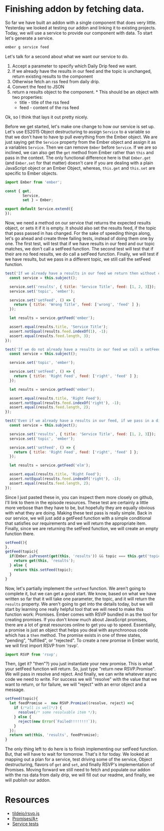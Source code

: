 # Finishing addon by fetching data.

So far we have built an addon with a single component that does very little. Yesterday we looked at testing our addon and linking it to existing projects. Today, we will use a service to provide our component with data. To start let's generate a service.

```sh
ember g service feed
```

Let's talk for a second about what we want our service to do.

  1. Accept a parameter to specify which Daily Drip feed we want.
  2. If we already have the results in our feed and the topic is unchanged, return existing results to the component
  3. Otherwise fetch an rss feed from daily drip.
  4. Convert the feed to JSON
  5. return a results object to the component.
    * This should be an object with two properties:
      * title - title of the rss feed
      * feed - content of the rss feed

Ok, so I think that lays it out pretty nicely.

Before we get started, let's make one change to how our service is set up. Let's use ES2015 Object destructuring to assign `Service` to a variable so that we don't have to have tp pull everything from the Ember object. We are just saying get the `Service` property from the Ember object and assign it as a variables `Service`. Then we can remove `Ember` before `Service`. If we are so inclined, we can also get the `get` method from Ember rather than `this` and pass in the context. The only functional difference here is that `Ember.get` (and `Ember.set` for that matter) doesn't care if you are dealing with a plain JavaScript object or an Ember Object, whereas, `this.get` and `this.set` are specific to Ember objects.

```JavaScript
import Ember from 'ember';

const { get,
        Service,
        set } = Ember;

export default Service.extend({
});
```

Now, we need a method on our service that returns the expected results object, or sets it if it is empty. It should also set the results feed, if the topic that pass passed in has changed. For the sake of speeding things along, let's go ahead and create three failing tests, instead of doing them one by one. The first test, will test that if we have results in our feed and our topic matches, we don't call a setFeed function. The second test will test that if their are no feed results, we do call a setFeed function. Finally, we will test if we have results, but we pass in a different topic, we still call the setFeed function.

```JavaScript
test('If we already have a results in our feed we return then without calling get setFeed Function', function(assert) {
  const service = this.subject();

  service.set('results', { title: 'Service Title', feed: [1, 2, 3]});
  service.set('topic', 'ember');

  service.set('setFeed', () => {
    return { title: 'Wrong Title', feed: ['wrong', 'feed' ] };
  });

  let results = service.getFeed('ember');

  assert.equal(results.title, 'Service Title');
  assert.notEqual(results.feed.indexOf(1), -1);
  assert.equal(results.feed.length, 3);
});

test('If we do not already have a results in our feed we call a setFeed Function which returns them', function(assert) {
  const service = this.subject();

  service.set('topic', 'ember');

  service.set('setFeed', () => {
    return { title: 'Right Feed', feed: ['right', 'feed' ] };
  });

  let results = service.getFeed('ember');

  assert.equal(results.title, 'Right Feed');
  assert.notEqual(results.feed.indexOf('right'), -1);
  assert.equal(results.feed.length, 2);
});

test('Even if we already have a results in our feed, if we pass in a different feed we still call a setFeed Function which returns the new feed', function(assert) {
  const service = this.subject();

  service.set('results', { title: 'Service Title', feed: [1, 2, 3]});
  service.set('topic', 'ember');

  service.set('setFeed', () => {
    return { title: 'Right Feed', feed: ['right', 'feed' ] };
  });

  let results = service.getFeed('elm');

  assert.equal(results.title, 'Right Feed');
  assert.notEqual(results.feed.indexOf('right'), -1);
  assert.equal(results.feed.length, 2);
});
```

Since I just pasted these in, you can inspect them more closely on github, I'll link to them in the episode resources. These test are certainly a little more verbose than they have to be, but hopefully they are equally obvious with what they are doing. Making these test pass is really simple. Back in our service, we will just add a getFeed function with a simple conditional that satisfies our requirements and we will return the appropriate item. Finally, since we are returning the setFeed function, we will create an empty function there.

```JavaScript
setFeed(){
},
getFeed(topic){
  if(Ember.isPresent(get(this, 'results')) && topic === this.get('topic')){
    return get(this, 'results');
  } else {
    return this.setFeed(topic);
  }
}
```

Now, let's partially implement the `setFeed` function. We aren't going to complete it, but we can get a good start. We know, based on what we have written so far that it will take one parameter, the topic, and it will return the `results` property. We aren't going to get into the details today, but we will start by learning one really helpful tool that we will need to make this function work: Promises. Ember comes with RSVP bundled in as the tool for creating promises. If you don't know much about JavaScript promises, there are a lot of great resources online to get you up to speed. Essentially, a promise is just an object that helps you deal with asynchronous code which has a `then` method. The promise exists in one of three states, "pending", "fulfilled", or "rejected". To create a new promise in Ember world, we will first import RSVP from 'rsvp'.

```JavaScript
import RSVP from 'rsvp';
```

Then, (get it? "then"?) you just instantiate your new promise. This is what your setFeed function will return. So, just type "return new RSVP.Promise". We will pass in resolve and reject. And finally, we can write whatever async code we need to write. For success we will "resolve" with the value that we want to return, or for failure, we will "reject" with an error object and a message.

```JavaScript
setFeed(topic){
  let feedPromise =  new RSVP.Promise((resolve, reject) =>{
    if (/*all is well*/) {
      resolve(/* some resolvable item */);
    } else {
      reject(new Error(`Failed!!!!!!!!`));
    }
  });
  return set(this, 'results', feedPromise);
}
```

The only thing left to do here is to finish implementing our setFeed function. But, that will have to wait for tomorrow. That's it for today. We looked at mapping out a plan for a service, test driving some of the service, Object destructuring, flavors of `get` and `set`, and finally RSVP's implementation of Promises. Moving forward we still need to fetch and populate our addon with the rss data from daily drip, we will fill out our readme, and finally, we will publish our addon.

# Resources

* [tildeio/rsvp.js](https://github.com/tildeio/rsvp.js/)
* [Promises/A+](https://promisesaplus.com/)
* [Service tests](https://github.com/baroquon/ember-daily-drip-feed/blob/007.4_complete/tests/unit/services/feed-test.js)
